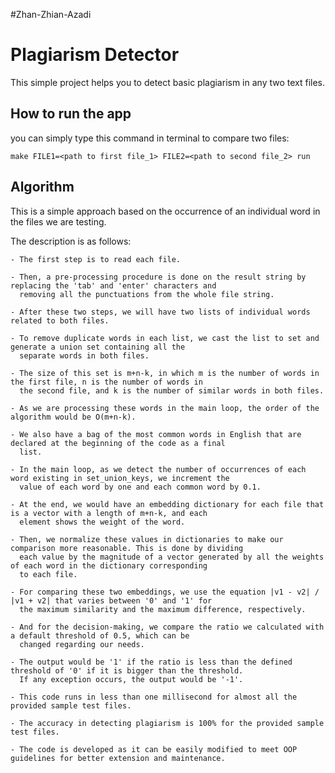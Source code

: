 #Zhan-Zhian-Azadi

# Plagiarism Detector

This simple project helps you to detect basic plagiarism in any two text files.

## How to run the app
you can simply type this command in terminal to compare two files:

```
make FILE1=<path to first file_1> FILE2=<path to second file_2> run
```
## Algorithm
This is a simple approach based on the occurrence of an individual word in the files we are testing. 

The description is as follows:

	- The first step is to read each file.
	
	- Then, a pre-processing procedure is done on the result string by replacing the 'tab' and 'enter' characters and 
      removing all the punctuations from the whole file string.
	
	- After these two steps, we will have two lists of individual words related to both files.
	
	- To remove duplicate words in each list, we cast the list to set and generate a union set containing all the
      separate words in both files.
	
	- The size of this set is m+n-k, in which m is the number of words in the first file, n is the number of words in 
      the second file, and k is the number of similar words in both files.
	
	- As we are processing these words in the main loop, the order of the algorithm would be O(m+n-k).
	
	- We also have a bag of the most common words in English that are declared at the beginning of the code as a final 
      list.
	
	- In the main loop, as we detect the number of occurrences of each word existing in set_union_keys, we increment the
      value of each word by one and each common word by 0.1.
	
	- At the end, we would have an embedding dictionary for each file that is a vector with a length of m+n-k, and each 
      element shows the weight of the word.
	
	- Then, we normalize these values in dictionaries to make our comparison more reasonable. This is done by dividing 
      each value by the magnitude of a vector generated by all the weights of each word in the dictionary corresponding 
      to each file.
	
	- For comparing these two embeddings, we use the equation |v1 - v2| / |v1 + v2| that varies between '0' and '1' for 
      the maximum similarity and the maximum difference, respectively.
	
	- And for the decision-making, we compare the ratio we calculated with a default threshold of 0.5, which can be 
      changed regarding our needs.
	
	- The output would be '1' if the ratio is less than the defined threshold of '0' if it is bigger than the threshold.
	  If any exception occurs, the output would be '-1'.

    - This code runs in less than one millisecond for almost all the provided sample test files.
	
    - The accuracy in detecting plagiarism is 100% for the provided sample test files.

    - The code is developed as it can be easily modified to meet OOP guidelines for better extension and maintenance.